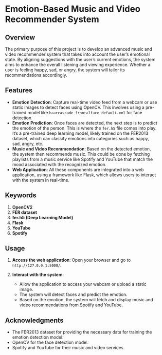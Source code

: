 # Emotion-Based Music and Video Recommender System

## Overview

The primary purpose of this project is to develop an advanced music and video recommender system that takes into account the user’s emotional state. By aligning suggestions with the user’s current emotions, the system aims to enhance the overall listening and viewing experience. Whether a user is feeling happy, sad, or angry, the system will tailor its recommendations accordingly.

## Features

- **Emotion Detection**: Capture real-time video feed from a webcam or use static images to detect faces using OpenCV. This involves using a pre-trained model like `haarcascade_frontalface_default.xml` for face detection.
- **Emotion Prediction**: Once faces are detected, the next step is to predict the emotion of the person. This is where the `fer.h5` file comes into play. It’s a pre-trained deep learning model, likely trained on the FER2013 dataset, which can classify emotions into categories such as happy, sad, angry, etc.
- **Music and Video Recommendation**: Based on the detected emotion, the system then recommends music. This could be done by fetching playlists from a music service like Spotify and YouTube that match the mood associated with the recognized emotion.
- **Web Application**: All these components are integrated into a web application, using a framework like Flask, which allows users to interact with the system in real-time.

## Keywords

1. **OpenCV2**
2. **FER dataset**
3. **fer.h5 (Deep Learning Model)**
4. **Flask**
5. **YouTube**
6. **Spotify**

## Usage

1. **Access the web application**:
    Open your browser and go to `http://127.0.0.1:5000/`.

2. **Interact with the system**:
    - Allow the application to access your webcam or upload a static image.
    - The system will detect faces and predict the emotion.
    - Based on the emotion, the system will fetch and display music and video recommendations from Spotify and YouTube.

## Acknowledgments

- The FER2013 dataset for providing the necessary data for training the emotion detection model.
- OpenCV for the face detection model.
- Spotify and YouTube for their music and video services.
